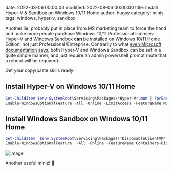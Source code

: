 date: 2022-08-06 00:00:00
modified: 2022-08-06 00:00:00
title: Install Hyper-V & Sandbox on Windows 10/11 Home
author: hugsy
category: minis
tags: windows, hyper-v, sandbox

Another lie, probably put in place from MS marketing team to force the hand and make more people purchase Windows 10/11 Professional licenses: Hyper-V and Windows Sandbox **can** be installed on Windows 10/11 Home Edition, not just Professional/Entreprise. Contrarily to what [even Microsoft documentation says](https://docs.microsoft.com/en-us/virtualization/hyper-v-on-windows/quick-start/enable-hyper-v#check-requirements), both Hyper-V and Windows Sandbox can be set in a quite simple manner, and just require an admin powershell prompt (note that a reboot will be required):

Get your copy/paste skills ready!

## Install Hyper-V on Windows 10/11 Home

```powershell
Get-ChildItem $env:SystemRoot\Servicing\Packages\*Hyper-V*.mum | ForEach-Object { dism -Online -NoRestart -add-package:"$_" }
Enable-WindowsOptionalFeature -All -Online -LimitAccess -FeatureName Microsoft-Hyper-V 
```

## Install Windows Sandbox on Windows 10/11 Home

```powershell
Get-ChildItem  $env:SystemRoot\Servicing\Packages\*DisposableClientVM*.mum | ForEach-Object { dism -Online -NoRestart -add-package:"$_" }
Enable-WindowsOptionalFeature  -All -Online -FeatureName Containers-DisposableClientVM
```

![image](https://user-images.githubusercontent.com/590234/183723930-583c191c-d67a-43d1-8c5a-8c6dd6d4c78a.png)


Another useful miniz! 👋
